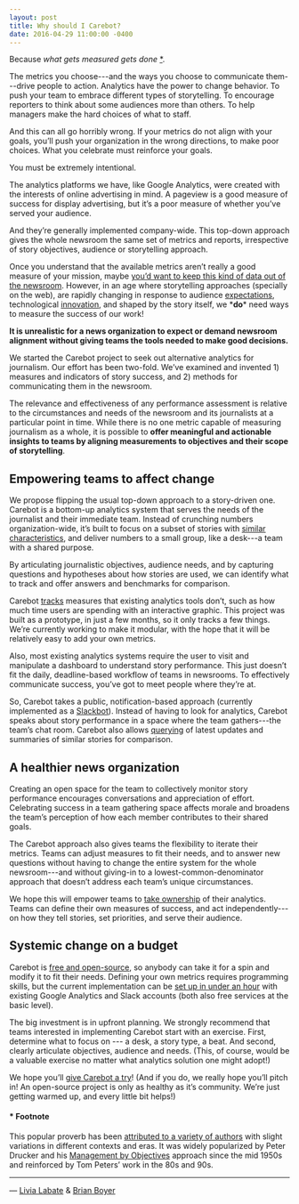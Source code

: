 ```yaml
---
layout: post
title: Why should I Carebot?
date: 2016-04-29 11:00:00 -0400
---
```


Because *what gets measured gets done* [*](#footnote).

The metrics you choose---and the ways you choose to communicate them---drive people to action. Analytics have the power to change behavior. To push your team to embrace different types of storytelling. To encourage reporters to think about some audiences more than others. To help managers make the hard choices of what to staff. 

And this can all go horribly wrong. If your metrics do not align with your goals, you’ll push your organization in the wrong directions, to make poor choices. What you celebrate must reinforce your goals.

You must be extremely intentional.

The analytics platforms we have, like Google Analytics, were created with the interests of online advertising in mind. A pageview is a good measure of success for display advertising, but it’s  a poor measure of whether you’ve served your audience.  

And they’re generally implemented company-wide. This top-down approach gives the whole newsroom the same set of metrics and reports, irrespective of story objectives, audience or storytelling approach. 

Once you understand that the available metrics aren’t really a good measure of your mission, maybe [you’d want to keep this kind of data out of the newsroom](https://medium.com/thoughts-on-journalism/metrics-and-the-media-we-can-measure-it-but-can-we-manage-it-3349cb9a9050). However, in an age where storytelling approaches (specially on the web), are rapidly changing in response to audience [expectations](https://medium.com/@chrismoranuk/the-shocking-truth-about-audience-data-it-will-surprise-you-44a90431671b), technological [innovation](https://live.fb.com/), and shaped by the story itself, we \***do**\* need ways to measure the success of our work! 

**It is unrealistic for a news organization to expect or demand newsroom alignment without giving teams the tools needed to make good decisions.**

We started the Carebot project to seek out alternative analytics for journalism. Our effort has been two-fold.  We’ve examined and invented 1) measures and indicators of story success, and 2) methods for communicating them in the newsroom. 

The relevance and effectiveness of any performance assessment is relative to the circumstances and needs of the newsroom and its journalists at a particular point in time. While there is no one metric capable of measuring journalism as a whole, it is possible to **offer meaningful and actionable insights to teams by aligning measurements to objectives and their scope of storytelling**.

## Empowering teams to affect change

We propose flipping the usual top-down approach to a story-driven one. Carebot is a bottom-up analytics system that serves the needs of the journalist and their immediate team. Instead of crunching numbers organization-wide, it’s built to focus on a subset of stories with [similar characteristics](https://thecarebot.github.io/what-kinds-of-stories-can-you-tell/#carebots-story-taxonomy), and deliver numbers to a small group, like a desk---a team with a shared purpose.

By articulating journalistic objectives, audience needs, and by capturing questions and hypotheses about how stories are used, we can identify what to track and offer answers and benchmarks for comparison.

Carebot [tracks](http://github.com/thecarebot/carebot-tracker) measures that existing analytics tools don’t, such as how much time users are spending with an interactive graphic. This project was built as a prototype, in just a few months, so it only tracks a few things. We’re currently working to make it modular, with the hope that it will be relatively easy to add your own metrics. 

Also, most existing analytics systems require the user to visit and manipulate a dashboard to understand story performance. This just doesn’t fit the daily, deadline-based workflow of teams in newsrooms. To effectively communicate success, you’ve got to meet people where they’re at.

So, Carebot takes a public, notification-based approach (currently implemented as a [Slackbot](http://github.com/thecarebot/carebot)). Instead of having to look for analytics, Carebot speaks about story performance in a space where the team gathers---the team’s chat room. Carebot also allows [querying](https://github.com/thecarebot/carebot#handy-commands) of latest updates and summaries of similar stories for comparison.

## A healthier news organization

Creating an open space for the team to collectively monitor story performance encourages conversations and appreciation of effort. Celebrating success in a team gathering space affects morale and broadens the team’s perception of how each member contributes to their shared goals.

The Carebot approach also gives teams the flexibility to iterate their metrics. Teams can adjust measures to fit their needs, and to answer new questions without having to change the entire system for the whole newsroom---and without giving-in to a lowest-common-denominator approach that doesn’t address each team’s unique circumstances.

We hope this will empower teams to [take ownership](https://medium.com/thoughts-on-journalism/metrics-and-the-media-we-can-measure-it-but-can-we-manage-it-3349cb9a9050) of their analytics. Teams can define their own measures of success, and act independently---on how they tell stories, set priorities, and serve their audience.

## Systemic change on a budget

Carebot is [free and open-source](https://github.com/thecarebot/carebot/blob/master/LICENSE.md), so anybody can take it for a spin and modify it to fit their needs. Defining your own metrics requires programming skills, but the current implementation can be  [set up in under an hour](https://thecarebot.github.io/getting-started-with-Carebot/) with existing Google Analytics and Slack accounts (both also free services at the basic level). 

The big investment is in upfront planning. We strongly recommend that teams interested in implementing Carebot start with an exercise. First, determine what to focus on --- a desk, a story type, a beat. And second, clearly articulate objectives, audience and needs. (This, of course, would be a valuable exercise no matter what analytics solution one might adopt!)

We hope you’ll [give Carebot a try](https://thecarebot.github.io/getting-started-with-Carebot/)! (And if you do, we really hope you’ll pitch in! An open-source project is only as healthy as it’s community. We’re just getting warmed up, and every little bit helps!)


#### \* Footnote

This popular proverb has been [attributed to a variety of authors](https://athinkingperson.com/2012/12/02/who-said-what-gets-measured-gets-managed/) with slight variations in different contexts and eras. It was widely popularized by Peter Drucker and his [Management by Objectives](https://en.wikipedia.org/wiki/Management_by_objectives) approach since the mid 1950s and reinforced by Tom Peters’ work in the 80s and 90s.

---

— [Livia Labate](http://twitter.com/livlab) & [Brian Boyer](http://twitter.com/brianboyer)

